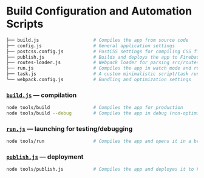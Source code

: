 # Build Configuration and Automation Scripts

```bash
├── build.js                    # Compiles the app from source code
├── config.js                   # General application settings
├── postcss.config.js           # PostCSS settings for compiling CSS files
├── publish.js                  # Builds and deploys the app to Firebase
├── routes-loader.js            # Webpack loader for parsing src/routes.json
├── run.js                      # Compiles the app in watch mode and runs dev server
├── task.js                     # A custom minimalistic script/task runner
└── webpack.config.js           # Bundling and optimization settings
```


### [`build.js`](./build.js) — compilation

```bash
node tools/build                # Compiles the app for production
node tools/build --debug        # Compiles the app in debug (non-optimized) mode
```


### [`run.js`](./run.js) — launching for testing/debugging

```bash
node tools/run                  # Compiles the app and opens it in a browser with "live reload"
```


### [`publish.js`](./publish.js) — deployment

```bash
node tools/publish.js           # Compiles the app and deployes it to Firebase
```
